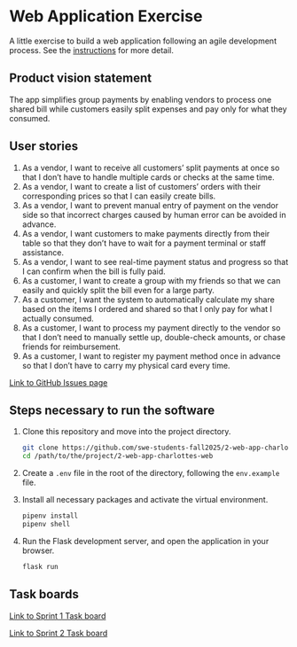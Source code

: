 # Web Application Exercise

A little exercise to build a web application following an agile development process. See the [instructions](instructions.md) for more detail.

## Product vision statement

The app simplifies group payments by enabling vendors to process one shared bill while customers easily split expenses and pay only for what they consumed.

## User stories

1. As a vendor, I want to receive all customers’ split payments at once so that I don’t have to handle multiple cards or checks at the same time.
2. As a vendor, I want to create a list of customers’ orders with their corresponding prices so that I can easily create bills.
3. As a vendor, I want to prevent manual entry of payment on the vendor side so that incorrect charges caused by human error can be avoided in advance.
4. As a vendor, I want customers to make payments directly from their table so that they don’t have to wait for a payment terminal or staff assistance.
5. As a vendor, I want to see real-time payment status and progress so that I can confirm when the bill is fully paid.
6. As a customer, I want to create a group with my friends so that we can easily and quickly split the bill even for a large party.
7. As a customer, I want the system to automatically calculate my share based on the items I ordered and shared so that I only pay for what I actually consumed.
8. As a customer, I want to process my payment directly to the vendor so that I don’t need to manually settle up, double-check amounts, or chase friends for reimbursement.
9. As a customer, I want to register my payment method once in advance so that I don’t have to carry my physical card every time.

[Link to GitHub Issues page](https://github.com/swe-students-fall2025/2-web-app-charlottes-web/issues)

## Steps necessary to run the software

1. Clone this repository and move into the project directory.

    ```bash
    git clone https://github.com/swe-students-fall2025/2-web-app-charlottes-web.git
    cd /path/to/the/project/2-web-app-charlottes-web
    ```

2. Create a `.env` file in the root of the directory, following the `env.example` file.

3. Install all necessary packages and activate the virtual environment.

    ```bash
    pipenv install
    pipenv shell
    ```

4. Run the Flask development server, and open the application in your browser.

    ```bash
    flask run
    ```

## Task boards

[Link to Sprint 1 Task board](https://github.com/orgs/swe-students-fall2025/projects/24)

[Link to Sprint 2 Task board](https://github.com/orgs/swe-students-fall2025/projects/25)
